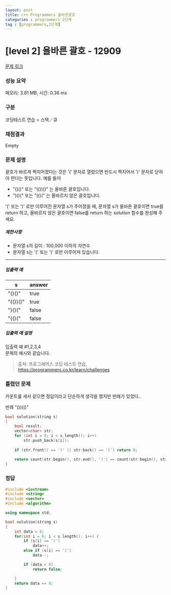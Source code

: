 ```yaml
---
layout: post
title: c++ Programmers 올바른괄호
categories : programmers 2단계
tag : [programmers,2단계]
---
```


# [level 2] 올바른 괄호 - 12909 

[문제 링크](https://school.programmers.co.kr/learn/courses/30/lessons/12909) 

### 성능 요약

메모리: 3.81 MB, 시간: 0.36 ms

### 구분

코딩테스트 연습 > 스택／큐

### 채점결과

Empty

### 문제 설명

<p>괄호가 바르게 짝지어졌다는 것은 '(' 문자로 열렸으면 반드시 짝지어서 ')' 문자로 닫혀야 한다는 뜻입니다. 예를 들어</p>

<ul>
<li>"()()" 또는 "(())()" 는 올바른 괄호입니다.</li>
<li>")()(" 또는 "(()(" 는 올바르지 않은 괄호입니다.</li>
</ul>

<p>'(' 또는 ')' 로만 이루어진 문자열 s가 주어졌을 때, 문자열 s가 올바른 괄호이면 true를 return 하고, 올바르지 않은 괄호이면 false를 return 하는 solution 함수를 완성해 주세요.</p>

<h5>제한사항</h5>

<ul>
<li>문자열 s의 길이 : 100,000 이하의 자연수</li>
<li>문자열 s는 '(' 또는 ')' 로만 이루어져 있습니다.</li>
</ul>

<hr>

<h5>입출력 예</h5>

<span style="color:blue">
<table class="table">
        <thead><tr>
<th> s</th>
<th>answer</th>
</tr>
</thead>
        <tbody><tr>
<td>"()()"</td>
<td>true</td>
</tr>
<tr>
<td>"(())()"</td>
<td>true</td>
</tr>
<tr>
<td>")()("</td>
<td>false</td>
</tr>
<tr>
<td>"(()("</td>
<td>false</td>
</tr>
</tbody>
      </table>
</span>
<h5>입출력 예 설명</h5>

<p>입출력 예 #1,2,3,4<br>
문제의 예시와 같습니다.</p>


> 출처: 프로그래머스 코딩 테스트 연습, https://programmers.co.kr/learn/challenges

### 틀렸던 문제   

카운트를 세서 같으면 정답이라고 단순하게 생각을 했지만 반례가 있었다..   

반례 "())(()"   


```c++
bool solution(string s)
{
	bool result;
	vector<char> str;
	for (int i = 0; i < s.length(); i++)	
		str.push_back(s[i]);
		
	if (str.front() == ')' || str.back() == '(') return 0;
	
	return count(str.begin(), str.end(), ')') == count(str.begin(), str.end(), '(');
}

```

### 정답

```c++
#include <iostream>
#include <string>
#include <vector>
#include <algorithm>

using namespace std;

bool solution(string s)
{
    int data = 0;
    for(int i = 0; i < s.length(); i++) {
        if (s[i] == '(')
            data++;
        else if (s[i] == ')')
            data--;

        if (data < 0)
            return false;

    }
    return data == 0;
}

```